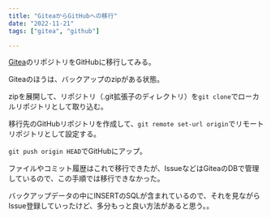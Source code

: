 ```yaml
---
title: "GiteaからGitHubへの移行"
date: "2022-11-21"
tags: ["gitea", "github"]

---
```


[Gitea](https://gitea.io/en-us/)のリポジトリをGitHubに移行してみる。

Giteaのほうは、バックアップのzipがある状態。

zipを展開して、リポジトリ（.git拡張子のディレクトリ）を`git clone`でローカルリポジトリとして取り込む。

移行先のGitHubリポジトリを作成して、`git remote set-url origin`でリモートリポジトリとして設定する。

`git push origin HEAD`でGitHubにアップ。

ファイルやコミット履歴はこれで移行できたが、IssueなどはGiteaのDBで管理しているので、この手順では移行できなかった。

バックアップデータの中にINSERTのSQLが含まれているので、それを見ながらIssue登録していったけど、多分もっと良い方法があると思う。。
